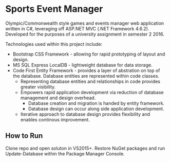 # Sports Event Manager
Olympic/Commonwealth style games and events manager web application written in C#, leveraging off ASP.NET MVC (.NET Framework 4.6.2). Developed for the purposes of a university assignment in semester 2 2016.

Technologies used within this project include:
* Bootstrap CSS Framework - allowing for rapid prototyping of layout and design.
* MS SQL Express LocalDB - lightweight database for data storage.
* Code First Entity Framework - provides a layer of abstration on top of the database. Database entities are represented within code classes.
  * Representing database entities and relationships in code provides greater visibility.
  * Empowers rapid application development via reduction of database management and design overhead.
    * Database creation and migration is handed by entity framework.
    * Database design can occur along side application development.
  * Iterative approach to database design provides flexibility and enables continous improvement.

## How to Run
Clone repo and open soluton in VS2015+. Restore NuGet packages and run Update-Database within the Package Manager Console.
